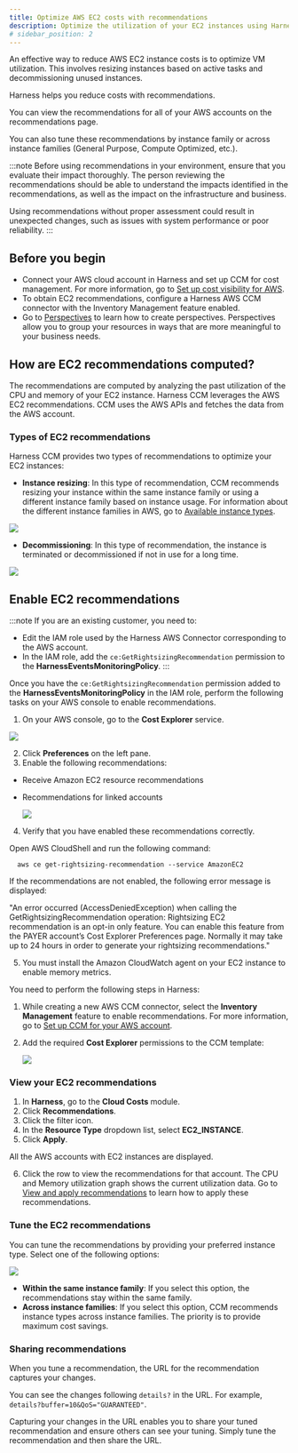 ```yaml
---
title: Optimize AWS EC2 costs with recommendations
description: Optimize the utilization of your EC2 instances using Harness CCM recommendations.
# sidebar_position: 2
---
```



An effective way to reduce AWS EC2 instance costs is to optimize VM utilization. This involves resizing instances based on active tasks and decommissioning unused instances.

Harness helps you reduce costs with recommendations.

You can view the recommendations for all of your AWS accounts on the recommendations page. 

You can also tune these recommendations by instance family or across instance families (General Purpose, Compute Optimized, etc.).


:::note
Before using recommendations in your environment, ensure that you evaluate their impact thoroughly. The person reviewing the recommendations should be able to understand the impacts identified in the recommendations, as well as the impact on the infrastructure and business.

Using recommendations without proper assessment could result in unexpected changes, such as issues with system performance or poor reliability.
:::


## Before you begin


* Connect your AWS cloud account in Harness and set up CCM for cost management. For more information, go to [Set up cost visibility for AWS](../../2-getting-started-ccm/4-set-up-cloud-cost-management/set-up-cost-visibility-for-aws.md).
* To obtain EC2 recommendations, configure a Harness AWS CCM connector with the Inventory Management feature enabled.
* Go to [Perspectives](../../3-use-ccm-cost-reporting/1-ccm-perspectives/1-create-cost-perspectives.md) to learn how to create perspectives. Perspectives allow you to group your resources in ways that are more meaningful to your business needs.


## How are EC2 recommendations computed?


The recommendations are computed by analyzing the past utilization of the CPU and memory of your EC2 instance. Harness CCM leverages the AWS EC2 recommendations. CCM uses the AWS APIs and fetches the data from the AWS account.


### Types of EC2 recommendations

Harness CCM provides two types of recommendations to optimize your EC2 instances:



* **Instance resizing**: In this type of recommendation, CCM recommends resizing your instance within the same instance family or using a different instance family based on instance usage. For information about the different instance families in AWS, go to [Available instance types](https://docs.aws.amazon.com/AWSEC2/latest/WindowsGuide/instance-types.html#AvailableInstanceTypes). 
 



![](./static/ec2-recommendations-1.png)

* **Decommissioning**: In this type of recommendation, the instance is terminated or decommissioned if not in use for a long time.
 

![](./static/ec2-recom-decommission.png)



## Enable EC2 recommendations



:::note
If you are an existing customer, you need to:
* Edit the IAM role used by the Harness AWS Connector corresponding to the AWS account.
* In the IAM role, add the `ce:GetRightsizingRecommendation` permission to the **HarnessEventsMonitoringPolicy**.
:::



Once you have the `ce:GetRightsizingRecommendation` permission added to the **HarnessEventsMonitoringPolicy** in the IAM role, perform the following tasks on your AWS console to enable recommendations.

1. On your AWS console, go to the **Cost Explorer** service.

  ![](./static/ec2-recom-aws-screen-1.png)
  

2. Click **Preferences** on the left pane.
3. Enable the following recommendations:
 * Receive Amazon EC2 resource recommendations 
 * Recommendations for linked accounts
  
    ![](./static/ec2-recom-aws-screen-2.png)



4. Verify that you have enabled these recommendations correctly. 

  Open AWS CloudShell and run the following command: 

```
  aws ce get-rightsizing-recommendation --service AmazonEC2
```
 
 If the recommendations are not enabled, the following error message is displayed:

     
  "An error occurred (AccessDeniedException) when calling the GetRightsizingRecommendation operation: Rightsizing EC2 recommendation is an opt-in only feature. You can enable this feature from the PAYER account’s Cost Explorer Preferences page. Normally it may take up to 24 hours in order to generate your rightsizing recommendations."

5. You must install the Amazon CloudWatch agent on your EC2 instance to enable memory metrics.

You need to perform the following steps in Harness:


1. While creating a new AWS CCM connector, select the **Inventory Management** feature to enable recommendations. For more information, go to [Set up CCM for your AWS account](../../2-getting-started-ccm/4-set-up-cloud-cost-management/set-up-cost-visibility-for-aws.md).

 
2. Add the required **Cost Explorer** permissions to the CCM template:

    ![](./static/ec2-create-cross-account-role.png)

  

### View your EC2 recommendations


1. In **Harness**, go to the **Cloud Costs** module.
2. Click **Recommendations**.
3. Click the filter icon.
4. In the **Resource Type** dropdown list, select **EC2_INSTANCE**.
5. Click **Apply**. 

  All the AWS accounts with EC2 instances are displayed. 

6. Click the row to view the recommendations for that account.  The CPU and Memory utilization graph shows the current utilization data. Go to [View and apply recommendations](https://developer.harness.io/docs/cloud-cost-management/use-cloud-cost-management/ccm-recommendations/home-recommendations) to learn how to apply these recommendations.


### Tune the EC2 recommendations

You can tune the recommendations by providing your preferred instance type. Select one of the following options:


  ![](./static/ec2-tune-recommendations.png)


* **Within the same instance family**: If you select this option, the recommendations stay within the same family.
* **Across instance families**: If you select this option, CCM recommends instance types across instance families. The priority is to provide maximum cost savings.



### Sharing recommendations​


When you tune a recommendation, the URL for the recommendation captures your changes.


You can see the changes following `details?` in the URL. For example, `details?buffer=10&QoS="GUARANTEED"`.


Capturing your changes in the URL enables you to share your tuned recommendation and ensure others can see your tuning. Simply tune the recommendation and then share the URL.

